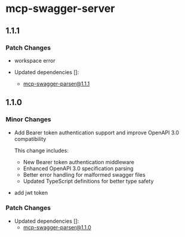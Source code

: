 # mcp-swagger-server

## 1.1.1

### Patch Changes

- workspace error

- Updated dependencies []:
  - mcp-swagger-parser@1.1.1

## 1.1.0

### Minor Changes

- Add Bearer token authentication support and improve OpenAPI 3.0 compatibility

  This change includes:

  - New Bearer token authentication middleware
  - Enhanced OpenAPI 3.0 specification parsing
  - Better error handling for malformed swagger files
  - Updated TypeScript definitions for better type safety

- add jwt token

### Patch Changes

- Updated dependencies []:
  - mcp-swagger-parser@1.1.0
